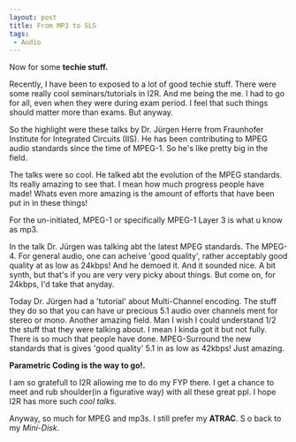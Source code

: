 ```yaml
---
layout: post
title: From MP3 to SLS
tags:
 - Audio
---
```


Now for some **techie stuff.**

Recently, I have been to exposed to a lot of good techie stuff. There were some really cool seminars/tutorials in I2R. And me being the me. I had to go for all, even when they were during exam period. I feel that such things should matter more than exams. But anyway.

So the highlight were these talks by Dr. Jürgen Herre from Fraunhofer Institute for Integrated Circuits (IIS). He has been contributing to MPEG audio standards since the time of MPEG-1. So he's like pretty big in the field.

The talks were so cool. He talked abt the evolution of the MPEG standards. Its really amazing to see that. I mean how much progress people have made! Whats even more amazing is the amount of efforts that have been put in in these things!

For the un-initiated, MPEG-1 or specifically MPEG-1 Layer 3 is what u know as mp3.

In the talk Dr. Jürgen was talking abt the latest MPEG standards. The MPEG-4. For general audio, one can acheive 'good quality', rather acceptably good quality at as low as 24kbps! And he demoed it. And it sounded nice. A bit synth, but that's if you are very very picky about things. But come on, for 24kbps, I'd take that anyday.

Today Dr. Jürgen had a 'tutorial' about Multi-Channel encoding. The stuff they do so that you can have ur precious 5.1 audio over channels ment for stereo or mono. Another amazing field. Man I wish I could understand 1/2 the stuff that they were talking about. I mean I kinda got it but not fully. There is so much that people have done. MPEG-Surround the new standards that is gives 'good quality' 5.1 in as low as 42kbps! Just amazing.

**Parametric Coding is the way to go!.**

I am so gratefull to I2R allowing me to do my FYP there. I get a chance to meet and rub shoulder(in a figurative way) with all these great ppl. I hope I2R has more such _cool talks_.

Anyway, so much for MPEG and mp3s. I still prefer my **ATRAC**. S
o back to my _Mini-Disk_.
